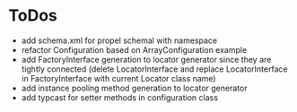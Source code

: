 # ToDos

* add schema.xml for propel schemal with namespace
* refactor Configuration based on ArrayConfiguration example
* add FactoryInterface generation to locator generator since they are tightly connected (delete LocatorInterface and replace LocatorInterface in FactoryInterface with current Locator class name)
* add instance pooling method generation to locator generator
* add typcast for setter methods in configuration class

